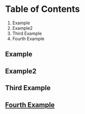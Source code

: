 # Table of Contents
1. Example
2. Example2
3. Third Example
4. Fourth Example

## Example
## Example2
## Third Example
## [Fourth Example](https://bing.com/search?q=)

